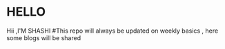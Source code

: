 # HELLO
Hii ,I'M SHASHI
#This repo will always be updated on weekly basics , here some blogs will be shared 
